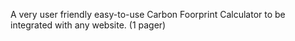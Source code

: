 A very user friendly easy-to-use Carbon Foorprint Calculator to be integrated with any website. (1 pager)
